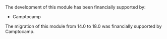 The development of this module has been financially supported by:

- Camptocamp

The migration of this module from 14.0 to 18.0 was financially supported by Camptocamp.
